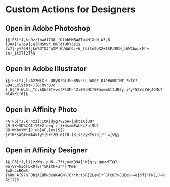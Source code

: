 Custom Actions for Designers
===

Open in Adobe Photoshop
---
```
§§!F5[*J,ko9zz[bw#1738-°OthbHMBW8Tp=M]XcN_W?,6-iJ#A[!w!p9[;e{nM5Mv*.kKTgT0kY3s1$
7x7|-y%?6H[jke%Q^QJ^nXP;6UWWhQ:~6_!b(tu9bX2+f$PJRON_l6WCbwuxM°=(n)_$tXT[2T§§
```

Open in Adobe Illustrator
---
```
§§!F5[*J,l2AzzM{X;L_U0yD!b[3SFmNy°:LJWmq*_D1o#A0C^Mt!*kfc?GD4;Lcl9tbt+][6:hVr0Jc
(_G{°9:WL5L_^c:k8W[8Tvvc!Fl$M-°Zi#OsMI*B#aswmSt1JB9y.i*y*52YdZW{JQMc?%l4kK{^6§§
```

Open in Affinity Photo
---
```
§§!F5[*J,k°4zz[:iOK|dyg7v2GA~juktsX{OQ?49:5X~VK%CQI)YE+2.e=q.:f}+4s=mFwLk4Fn)9U2
BB+WKbyYW°]?_ub}WF,|ev|5{?jrTW°sa$#emA4xTy*|9r+Z0.n(iO.)3,sc2yKfy73]i^~={v§§
```

Open in Affinity Designer
---
```
§§!F5[*J,l)|zzWq~,pUN~-73t;uaKB9A]°K]g!y.gqwwFTQ?wa}VY=hio[Dx0]ST°5K$Xk+1°4}?Mm$
$wGs4xRQm%{6Rm_A{97nFDhjAE8hN5xaK4CM~]6r*k:tSR]2Lew]*^8FcK7vCQEov~=o]df|°FNZ,)~N
A{ft§§
```